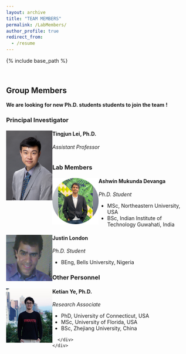 ```yaml
---
layout: archive
title: "TEAM MEMBERS"
permalink: /LabMembers/
author_profile: true
redirect_from:
  - /resume
---
```


{% include base_path %}

<div class="container-fluid">
      <div class="row">
        <div id="gridid" class="col-sm-12">
  <p>&nbsp;</p>

<h2 id="group-members">Group Members</h2>

<p><strong>We are looking for new Ph.D. students students to join the team</strong> <strong>!</strong></p>

<h3 id="principal-investigator">Principal Investigator</h3>

<div class="row">

  <div class="col-sm-6 clearfix">
    <p><img src="/images/MyImg.jpg" class="img-responsive" width="25%" style="float: left"></p>
    <h4>Tingjun Lei, Ph.D.</h4>
    <p><i>Assistant Professor </i></p>
    <ul style="overflow: hidden">
   </ul>
  </div>

</div>

<h3 id="lab-members">Lab Members</h3>

<div class="row">

  <div class="col-sm-6 clearfix">
    <p><img src="/images/Ashwin.jpg" class="img-responsive" width="25%" style="float: left"></p>
    <h4>Ashwin Mukunda Devanga</h4>
    <p><i>Ph.D. Student </i></p>
    <ul style="overflow: hidden">

  <li> MSc, Northeastern University, USA </li>
  <li> BSc, Indian Institute of Technology Guwahati, India </li>
  
  </ul>
  </div>


  <div class="col-sm-6 clearfix">
    <p><img src="/images/Justin.jpg" class="img-responsive" width="25%" style="float: left"></p>
    <h4>Justin London</h4>
    <p><i>Ph.D. Student </i></p>
    <ul style="overflow: hidden">
  
  <li> BEng, Bells University, Nigeria </li>
  
  </ul>
  </div>

</div>

</div>

<h3 id="other-personnel">Other Personnel</h3>

<div class="row">

  <div class="col-sm-6 clearfix">
    <p><img src="/images/YeKetian.jpg" class="img-responsive" width="25%" style="float: left"></p>
    <h4>Ketian Ye, Ph.D.</h4>
    <p><i>Research Associate </i></p>
    <ul style="overflow: hidden">
  
  <li> PhD, University of Connecticut, USA </li>
  <li> MSc, University of Florida, USA  </li>
  <li> BSc, Zhejiang University, China </li>
  

  

  

  </ul>
  </div>

</div>




</div>

      </div>
    </div>
